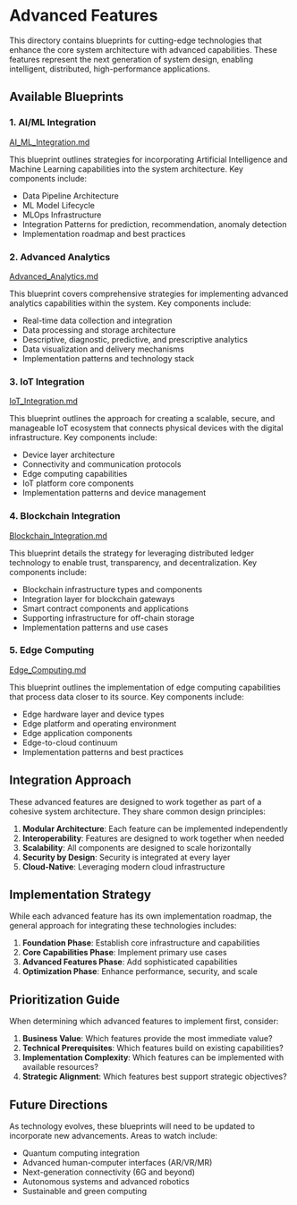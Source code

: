 # Advanced Features

This directory contains blueprints for cutting-edge technologies that enhance the core system architecture with advanced capabilities. These features represent the next generation of system design, enabling intelligent, distributed, high-performance applications.

## Available Blueprints

### 1. AI/ML Integration

[AI_ML_Integration.md](./AI_ML_Integration.md)

This blueprint outlines strategies for incorporating Artificial Intelligence and Machine Learning capabilities into the system architecture. Key components include:

- Data Pipeline Architecture
- ML Model Lifecycle
- MLOps Infrastructure
- Integration Patterns for prediction, recommendation, anomaly detection
- Implementation roadmap and best practices

### 2. Advanced Analytics

[Advanced_Analytics.md](./Advanced_Analytics.md)

This blueprint covers comprehensive strategies for implementing advanced analytics capabilities within the system. Key components include:

- Real-time data collection and integration
- Data processing and storage architecture
- Descriptive, diagnostic, predictive, and prescriptive analytics
- Data visualization and delivery mechanisms
- Implementation patterns and technology stack

### 3. IoT Integration

[IoT_Integration.md](./IoT_Integration.md)

This blueprint outlines the approach for creating a scalable, secure, and manageable IoT ecosystem that connects physical devices with the digital infrastructure. Key components include:

- Device layer architecture
- Connectivity and communication protocols
- Edge computing capabilities
- IoT platform core components
- Implementation patterns and device management

### 4. Blockchain Integration

[Blockchain_Integration.md](./Blockchain_Integration.md)

This blueprint details the strategy for leveraging distributed ledger technology to enable trust, transparency, and decentralization. Key components include:

- Blockchain infrastructure types and components
- Integration layer for blockchain gateways
- Smart contract components and applications
- Supporting infrastructure for off-chain storage
- Implementation patterns and use cases

### 5. Edge Computing

[Edge_Computing.md](./Edge_Computing.md)

This blueprint outlines the implementation of edge computing capabilities that process data closer to its source. Key components include:

- Edge hardware layer and device types
- Edge platform and operating environment
- Edge application components
- Edge-to-cloud continuum
- Implementation patterns and best practices

## Integration Approach

These advanced features are designed to work together as part of a cohesive system architecture. They share common design principles:

1. **Modular Architecture**: Each feature can be implemented independently
2. **Interoperability**: Features are designed to work together when needed
3. **Scalability**: All components are designed to scale horizontally
4. **Security by Design**: Security is integrated at every layer
5. **Cloud-Native**: Leveraging modern cloud infrastructure

## Implementation Strategy

While each advanced feature has its own implementation roadmap, the general approach for integrating these technologies includes:

1. **Foundation Phase**: Establish core infrastructure and capabilities
2. **Core Capabilities Phase**: Implement primary use cases
3. **Advanced Features Phase**: Add sophisticated capabilities
4. **Optimization Phase**: Enhance performance, security, and scale

## Prioritization Guide

When determining which advanced features to implement first, consider:

1. **Business Value**: Which features provide the most immediate value?
2. **Technical Prerequisites**: Which features build on existing capabilities?
3. **Implementation Complexity**: Which features can be implemented with available resources?
4. **Strategic Alignment**: Which features best support strategic objectives?

## Future Directions

As technology evolves, these blueprints will need to be updated to incorporate new advancements. Areas to watch include:

- Quantum computing integration
- Advanced human-computer interfaces (AR/VR/MR)
- Next-generation connectivity (6G and beyond)
- Autonomous systems and advanced robotics
- Sustainable and green computing
